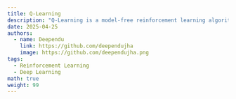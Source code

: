 ```yaml
---
title: Q-Learning
description: "Q-Learning is a model-free reinforcement learning algorithm that learns the value of actions in a given state, enabling an agent to make optimal decisions."
date: 2025-04-25
authors:
  - name: Deependu
    link: https://github.com/deependujha
    image: https://github.com/deependujha.png
tags:
  - Reinforcement Learning
  - Deep Learning
math: true
weight: 99
---
```

